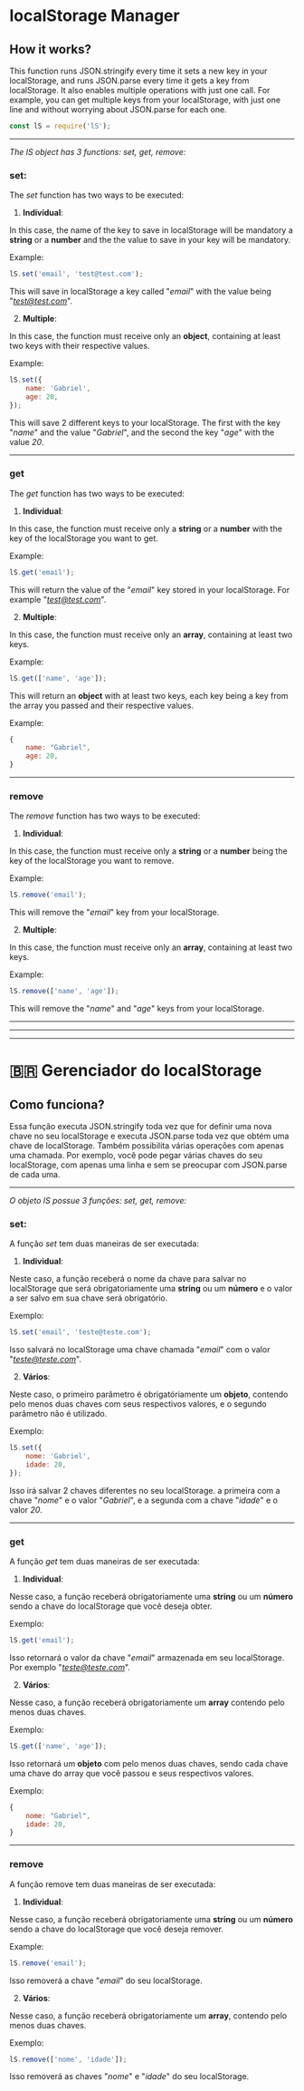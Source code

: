 # localStorage Manager

## How it works?
This function runs JSON.stringify every time it sets a new key in your localStorage, and runs JSON.parse every time it gets a key from localStorage. It also enables multiple operations with just one call. For example, you can get multiple keys from your localStorage, with just one line and without worrying about JSON.parse for each one.

```javascript
const lS = require('lS');
```

------------

*The lS object has 3 functions: set, get, remove:*

### set:

The *set* function has two ways to be executed:

1. **Individual**:

In this case, the name of the key to save in localStorage will be mandatory a **string** or a **number** and the the value to save in your key will be mandatory.

Example:

```javascript
lS.set('email', 'test@test.com');
```
This will save in localStorage a key called "*email*" with the value being "*test@test.com*".

2. **Multiple**:

In this case, the function must receive only an **object**, containing at least two keys with their respective values.

Example:

```javascript
lS.set({
	name: 'Gabriel',
	age: 20,
});
```

This will save 2 different keys to your localStorage. The first with the key "*name*" and the value "*Gabriel*", and the second the key "*age*" with the value *20*.

------------

### get

The *get* function has two ways to be executed:

1. **Individual**:

In this case, the function must receive only a **string** or a **number** with the key of the localStorage you want to get.

Example:

```javascript
lS.get('email');
```
This will return the value of the "*email*" key stored in your localStorage. For example "*test@test.com*".

2. **Multiple**:

In this case, the function must receive only an **array**, containing at least two keys.

Example:

```javascript
lS.get(['name', 'age']);
```

This will return an **object** with at least two keys, each key being a key from the array you passed and their respective values.

Example:
```javascript
{
	name: "Gabriel",
	age: 20,
}
```

------------

### remove

The *remove* function has two ways to be executed:

1. **Individual**:

In this case, the function must receive only a **string** or a **number** being the key of the localStorage you want to remove.

Example:

```javascript
lS.remove('email');
```
This will remove the "*email*" key from your localStorage.

2. **Multiple**:

In this case, the function must receive only an **array**, containing at least two keys.

Example:

```javascript
lS.remove(['name', 'age']);
```

This will remove the "*name*" and "*age*" keys from your localStorage.


------------


------------


------------


# 🇧🇷 Gerenciador do localStorage

## Como funciona?
Essa função executa JSON.stringify toda vez que for definir uma nova chave no seu localStorage e executa JSON.parse toda vez que obtém uma chave de localStorage. Também possibilita várias operações com apenas uma chamada. Por exemplo, você pode pegar várias chaves do seu localStorage, com apenas uma linha e sem se preocupar com JSON.parse de cada uma.

------------

*O objeto lS possue 3 funções: set, get, remove:*

### set:

A função *set* tem duas maneiras de ser executada:

1. **Individual**:

Neste caso, a função receberá o nome da chave para salvar no localStorage que será obrigatoriamente uma **string** ou um **número** e o valor a ser salvo em sua chave será obrigatório.

Exemplo:

```javascript
lS.set('email', 'teste@teste.com');
```
Isso salvará no localStorage uma chave chamada "*email*" com o valor "*teste@teste.com*".

2. **Vários**:

Neste caso, o primeiro parâmetro é obrigatóriamente um **objeto**, contendo pelo menos duas chaves com seus respectivos valores, e o segundo parâmetro não é utilizado.

Exemplo:

```javascript
lS.set({
	nome: 'Gabriel',
	idade: 20,
});
```

Isso irá salvar 2 chaves diferentes no seu localStorage. a primeira com a chave "*nome*" e o valor "*Gabriel*", e a segunda com a chave "*idade*" e o valor *20*.

------------

### get

A função *get* tem duas maneiras de ser executada:

1. **Individual**:

Nesse caso, a função receberá obrigatoriamente uma **string** ou um **número** sendo a chave do localStorage que você deseja obter.

Exemplo:
```javascript
lS.get('email');
```
Isso retornará o valor da chave "*email*" armazenada em seu localStorage. Por exemplo "*teste@teste.com*".

2. **Vários**:

Nesse caso, a função receberá obrigatoriamente um **array** contendo pelo menos duas chaves.

Exemplo:

```javascript
lS.get(['name', 'age']);
```

Isso retornará um **objeto** com pelo menos duas chaves, sendo cada chave uma chave do array que você passou e seus respectivos valores.

Exemplo:
```javascript
{
	nome: "Gabriel",
	idade: 20,
}
```

------------

### remove

A função remove tem duas maneiras de ser executada:

1. **Individual**:

Nesse caso, a função receberá obrigatoriamente uma **string** ou um **número** sendo a chave do localStorage que você deseja remover.

Example:

```javascript
lS.remove('email');
```
Isso removerá a chave "*email*" do seu localStorage.

2. **Vários**:

Nesse caso, a função receberá obrigatoriamente um **array**, contendo pelo menos duas chaves.

Exemplo:

```javascript
lS.remove(['nome', 'idade']);
```

Isso removerá as chaves "*nome*" e "*idade*" do seu localStorage.
